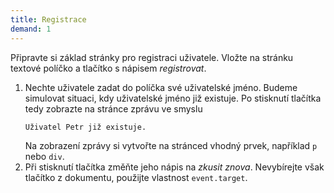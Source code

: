 ```yaml
---
title: Registrace
demand: 1
---
```


Připravte si základ stránky pro registraci uživatele. Vložte na stránku textové políčko a tlačítko s nápisem _registrovat_.

1. Nechte uživatele zadat do políčka své uživatelské jméno. Budeme simulovat situaci, kdy uživatelské jméno již existuje. Po stisknutí tlačítka tedy zobrazte na stránce zprávu ve smyslu
   ```
   Uživatel Petr již existuje.
   ```
   Na zobrazení zprávy si vytvořte na stránced vhodný prvek, například `p` nebo `div`.
1. Při stisknutí tlačítka změňte jeho nápis na _zkusit znova_. Nevybírejte však tlačítko z dokumentu, použijte vlastnost `event.target`.
